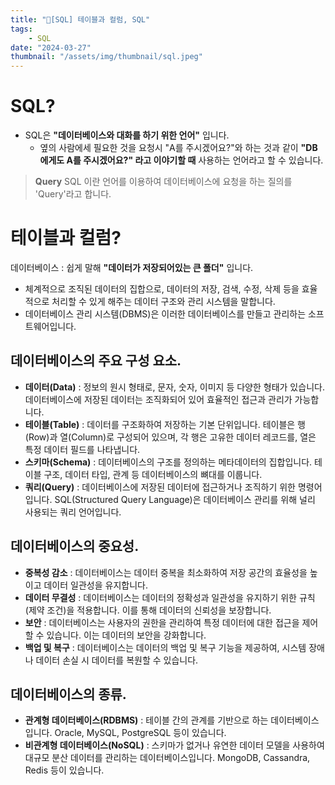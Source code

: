 ```yaml
---
title: "💉[SQL] 테이블과 컬럼, SQL"
tags:
    - SQL
date: "2024-03-27"
thumbnail: "/assets/img/thumbnail/sql.jpeg"
---
```


# SQL?
- SQL은 **"데이터베이스와 대화를 하기 위한 언어"** 입니다.
    - 옆의 사람에세 필요한 것을 요청시 "A를 주시겠어요?"와 하는 것과 같이 **"DB에게도 A를 주시겠어요?" 라고 이야기할 때** 사용하는 언어라고 할 수 있습니다.

> **Query**
> SQL 이란 언어를 이용하여 데이터베이스에 요청을 하는 질의를 'Query'라고 합니다.

# 테이블과 컬럼?
데이터베이스 : 쉽게 말해 **"데이터가 저장되어있는 큰 폴더"** 입니다.
- 체계적으로 조직된 데이터의 집합으로, 데이터의 저장, 검색, 수정, 삭제 등을 효율적으로 처리할 수 있게 해주는 데이터 구조와 관리 시스템을 말합니다.
- 데이터베이스 관리 시스템(DBMS)은 이러한 데이터베이스를 만들고 관리하는 소프트웨어입니다.

## 데이터베이스의 주요 구성 요소.
- **데이터(Data)** : 정보의 원시 형태로, 문자, 숫자, 이미지 등 다양한 형태가 있습니다. 데이터베이스에 저장된 데이터는 조직화되어 있어 효율적인 접근과 관리가 가능합니다.
- **테이블(Table)** : 데이터를 구조화하여 저장하는 기본 단위입니다. 테이블은 행(Row)과 열(Column)로 구성되어 있으며, 각 행은 고유한 데이터 레코드를, 열은 특정 데이터 필드를 나타냅니다.
- **스키마(Schema)** : 데이터베이스의 구조를 정의하는 메타데이터의 집합입니다. 테이블 구조, 데이터 타입, 관계 등 데이터베이스의 뼈대를 이룹니다.
- **쿼리(Query)** : 데이터베이스에 저장된 데이터에 접근하거나 조직하기 위한 명령어입니다. SQL(Structured Query Language)은 데이터베이스 관리를 위해 널리 사용되는 쿼리 언어입니다.

## 데이터베이스의 중요성.
- **중복성 감소** : 데이터베이스는 데이터 중복을 최소화하여 저장 공간의 효율성을 높이고 데이터 일관성을 유지합니다.
- **데이터 무결성** : 데이터베이스는 데이터의 정확성과 일관성을 유지하기 위한 규칙(제약 조건)을 적용합니다. 이를 통해 데이터의 신뢰성을 보장합니다.
- **보안** : 데이터베이스는 사용자의 권한을 관리하여 특정 데이터에 대한 접근을 제어할 수 있습니다. 이는 데이터의 보안을 강화합니다.
- **백업 및 복구** : 데이터베이스는 데이터의 백업 및 복구 기능을 제공하여, 시스템 장애나 데이터 손실 시 데이터를 복원할 수 있습니다.

## 데이터베이스의 종류.
- **관계형 데이터베이스(RDBMS)** : 테이블 간의 관계를 기반으로 하는 데이터베이스입니다. Oracle, MySQL, PostgreSQL 등이 있습니다.
- **비관계형 데이터베이스(NoSQL)** : 스키마가 없거나 유연한 데이터 모델을 사용하여 대규모 분산 데이터를 관리하는 데이터베이스입니다. MongoDB, Cassandra, Redis 등이 있습니다.

